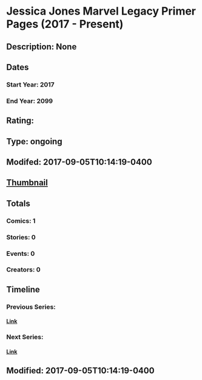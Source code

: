 # Jessica Jones Marvel Legacy Primer Pages (2017 - Present)
## Description: None
## Dates
### Start Year: 2017
### End Year: 2099
## Rating: 
## Type: ongoing
## Modifed: 2017-09-05T10:14:19-0400
## [Thumbnail](http://i.annihil.us/u/prod/marvel/i/mg/b/40/image_not_available.jpg)
## Totals
### Comics: 1
### Stories: 0
### Events: 0
### Creators: 0
## Timeline
### Previous Series: 
#### [Link]()
### Next Series: 
#### [Link]()
## Modified: 2017-09-05T10:14:19-0400